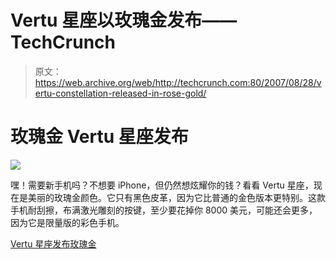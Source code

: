 # Vertu 星座以玫瑰金发布——TechCrunch

> 原文：<https://web.archive.org/web/http://techcrunch.com:80/2007/08/28/vertu-constellation-released-in-rose-gold/>

# 玫瑰金 Vertu 星座发布

![](img/fd31928ce0210396c880066054c1bf5a.png)

嘿！需要新手机吗？不想要 iPhone，但仍然想炫耀你的钱？看看 Vertu 星座，现在是美丽的玫瑰金颜色。它只有黑色皮革，因为它比普通的金色版本更特别。这款手机耐刮擦，布满激光雕刻的按键，至少要花掉你 8000 美元，可能还会更多，因为它是限量版的彩色手机。

[Vertu 星座发布玫瑰金](https://web.archive.org/web/20220121104927/http://www.sybarites.org/2007/08/27/vertu-constellation-released-in-rose-gold/)